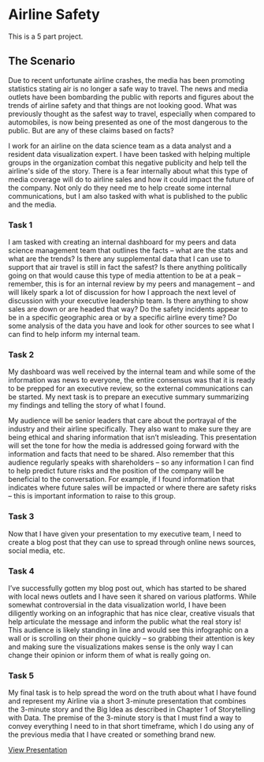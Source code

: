 # Airline Safety
This is a 5 part project.

## The Scenario
Due to recent unfortunate airline crashes, the media has been promoting statistics stating air is no longer a safe way to travel. The news and media outlets have been bombarding the public with reports and figures about the trends of airline safety and that things are not looking good. What was previously thought as the safest way to travel, especially when compared to automobiles, is now being presented as one of the most dangerous to the public. But are any of these claims based on facts?

I work for an airline on the data science team as a data analyst and a resident data visualization expert. I have been tasked with helping multiple groups in the organization combat this negative publicity and help tell the airline's side of the story. There is a fear internally about what this type of media coverage will do to airline sales and how it could impact the future of the company. Not only do they need me to help create some internal communications, but I am also tasked with what is published to the public and the media.

### Task 1
I am tasked with creating an internal dashboard for my peers and data science management team that outlines the facts – what are the stats and what are the trends? Is there any supplemental data that I can use to support that air travel is still in fact the safest? Is there anything politically going on that would cause this type of media attention to be at a peak – remember, this is for an internal review by my peers and management – and will likely spark a lot of discussion for how I approach the next level of discussion with your executive leadership team. Is there anything to show sales are down or are headed that way? Do the safety incidents appear to be in a specific geographic area or by a specific airline every time? Do some analysis of the data you have and look for other sources to see what I can find to help inform my internal team.

### Task 2
My dashboard was well received by the internal team and while some of the information was news to everyone, the entire consensus was that it is ready to be prepped for an executive review, so the external communications can be started. My next task is to prepare an executive summary summarizing my findings and telling the story of what I found.

My audience will be senior leaders that care about the portrayal of the industry and their airline specifically. They also want to make sure they are being ethical and sharing information that isn’t misleading. This presentation will set the tone for how the media is addressed going forward with the information and facts that need to be shared. Also remember that this audience regularly speaks with shareholders – so any information I can find to help predict future risks and the position of the company will be beneficial to the conversation. For example, if I found information that indicates where future sales will be impacted or where there are safety risks – this is important information to raise to this group.

### Task 3
Now that I have given your presentation to my executive team, I need to create a blog post that they can use to spread through online news sources, social media, etc.

### Task 4
I’ve successfully gotten my blog post out, which has started to be shared with local news outlets and I have seen it shared on various platforms. While somewhat controversial in the data visualization world, I have been diligently working on an infographic that has nice clear, creative visuals that help articulate the message and inform the public what the real story is! This audience is likely standing in line and would see this infographic on a wall or is scrolling on their phone quickly – so grabbing their attention is key and making sure the visualizations makes sense is the only way I can change their opinion or inform them of what is really going on.

### Task 5
My final task is to help spread the word on the truth about what I have found and represent my Airline via a short 3-minute presentation that combines the 3-minute story and the Big Idea as described in Chapter 1 of Storytelling with Data.  The premise of the 3-minute story is that I must find a way to convey everything I need to in that short timeframe, which I do using any of the previous media that I have created or something brand new.

[View Presentation](https://youtu.be/wTzL3lEK3Iw)
